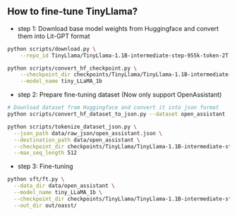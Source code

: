 ## How to fine-tune TinyLlama?

- step 1: Download base model weights from Huggingface and convert them into Lit-GPT format

```bash
python scripts/download.py \
	--repo_id TinyLlama/TinyLlama-1.1B-intermediate-step-955k-token-2T
```

```bash
python scripts/convert_hf_checkpoint.py \
	--checkpoint_dir checkpoints/TinyLlama/TinyLlama-1.1B-intermediate-step-955k-token-2T \
	--model_name tiny_LLaMA_1b
```

- step 2: Prepare fine-tuning dataset (Now only support OpenAssistant)

```bash
# Download dataset from Huggingface and convert it into json format
python scripts/convert_hf_dataset_to_json.py --dataset open_assistant
```
```bash
python scripts/tokenize_dataset_json.py \
  --json_path data/raw_json/open_assistant.json \
  --destination_path data/open_assistant \
  --checkpoint_dir checkpoints/TinyLlama/TinyLlama-1.1B-intermediate-step-955k-token-2T \
  --max_seq_length 512
```

- step 3: Fine-tuning

```bash
python sft/ft.py \
  --data_dir data/open_assistant \
  --model_name tiny_LLaMA_1b \
  --checkpoint_dir checkpoints/TinyLlama/TinyLlama-1.1B-intermediate-step-955k-token-2T \
  --out_dir out/oasst/ 
```
